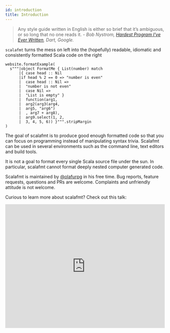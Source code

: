 ```yaml
---
id: introduction
title: Introduction
---
```


> Any style guide written in English is either so brief that it’s ambiguous, or
> so long that no one reads it.
> <cite>- Bob Nystrom, [Hardest Program I've Ever Written][bob], Dart, Google.</cite>

`scalafmt` turns the mess on left into the (hopefully) readable, idiomatic and
consistently formatted Scala code on the right

```tut:passthrough
website.formatExample(
  s"""|object FormatMe { List(number) match
      |{ case head :: Nil
      |if head % 2 == 0 => "number is even"
      |  case head :: Nil =>
      |  "number is not even"
      |  case Nil =>
      |  "List is empty" }
      |  function(arg1,
      |  arg2(arg3(arg4,
      |  arg5, "arg6")
      |  , arg7 + arg8),
      |  arg9.select(1, 2,
      |  3, 4, 5, 6)) }""".stripMargin
)
```

The goal of scalafmt is to produce good enough formatted code so that you can
focus on programming instead of manipulating syntax trivia. Scalafmt can be used
in several environments such as the command line, text editors and build tools.

It is not a goal to format every single Scala source file under the sun. In
particular, scalafmt cannot format deeply nested computer generated code.

Scalafmt is maintained by [@olafurpg](https://twitter.com/olafurpg) in his free
time. Bug reports, feature requests, questions and PRs are welcome. Complaints
and unfriendly attitude is not welcome.

Curious to learn more about scalafmt? Check out this talk:

<iframe src="https://player.vimeo.com/video/165929294" width="100%" style="height: 28em;" frameborder="0" webkitallowfullscreen mozallowfullscreen allowfullscreen></iframe>

[bob]: http://journal.stuffwithstuff.com/2015/09/08/the-hardest-program-ive-ever-written/
